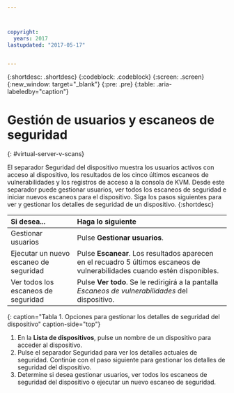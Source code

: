 ```yaml
---



copyright:
  years: 2017
lastupdated: "2017-05-17"


---
```


{:shortdesc: .shortdesc}
{:codeblock: .codeblock}
{:screen: .screen}
{:new_window: target="_blank"}
{:pre: .pre}
{:table: .aria-labeledby="caption"}

# Gestión de usuarios y escaneos de seguridad
{: #virtual-server-v-scans}

El separador Seguridad del dispositivo muestra los usuarios activos con acceso al dispositivo, los resultados de los cinco últimos escaneos de vulnerabilidades y los registros de acceso a la consola de KVM. Desde este separador puede gestionar usuarios, ver todos los escaneos de seguridad e iniciar nuevos escaneos para el dispositivo. Siga los pasos siguientes para ver y gestionar los detalles de seguridad de un dispositivo.
{:shortdesc}

 | Si desea...   |  Haga lo siguiente                                                                                                         |
 |:------------------------- |:--------------------------------------------------------------------------------------------------------------|
 |Gestionar usuarios               | Pulse **Gestionar usuarios**.                                                                                       |
 |Ejecutar un nuevo escaneo de seguridad    | Pulse **Escanear**. Los resultados aparecen en el recuadro 5 últimos escaneos de vulnerabilidades cuando estén disponibles. |
 |Ver todos los escaneos de seguridad    | Pulse **Ver todo**. Se le redirigirá a la pantalla *Escaneos de vulnerabilidades* del dispositivo.                     |
 {: caption="Tabla 1. Opciones para gestionar los detalles de seguridad del dispositivo" caption-side="top"}
 
1. En la **Lista de dispositivos**, pulse un nombre de un dispositivo para acceder al dispositivo.
2. Pulse el separador Seguridad para ver los detalles actuales de seguridad. Continúe con el paso siguiente para gestionar los detalles de seguridad del dispositivo.
3. Determine si desea gestionar usuarios, ver todos los escaneos de seguridad del dispositivo o ejecutar un nuevo escaneo de seguridad.
